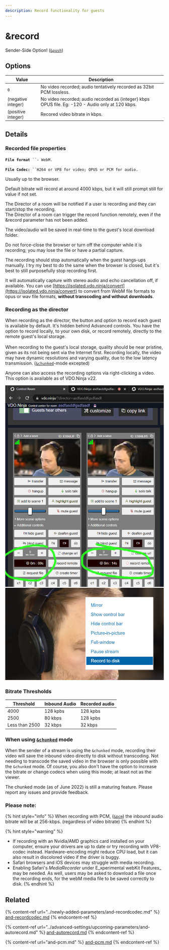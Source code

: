 ```yaml
---
description: Record functionality for guests
---
```


# \&record

Sender-Side Option! ([`&push`](push.md))

## Options

| Value              | Description                                                                                       |
| ------------------ | ------------------------------------------------------------------------------------------------- |
| `0`                | No video recorded; audio tentatively recorded as 32bit PCM lossless.                              |
| (negative integer) | No video recorded; audio recorded as {integer} kbps OPUS file. Eg: -120 - Audio only at 120 kbps. |
| (positive integer) | Recored video bitrate in kbps.                                                                    |

## Details

### Recorded file properties

**`File format`**` ``- WebM.` &#x20;

**`File Codec:`**` ``H264 or VP8 for video; OPUS or PCM for audio.` &#x20;

Usually up to the browser.

Default bitrate will record at around 4000 kbps, but it will still prompt still for value if not set.

The Director of a room will be notified if a user is recording and they can start/stop the recording.\
The Director of a room can trigger the record function remotely, even if the \&record parameter has not been added.

The video/audio will be saved in real-time to the guest's local download folder.

Do not force-close the browser or turn off the computer while it is recording; you may lose the file or have a partial capture.

The recording should stop automatically when the guest hangs-ups manually. I try my best to do the same when the browser is closed, but it's best to still purposefully stop recording first.

It will automatically capture with stereo audio and echo cancellation off, if available. You can use [https://isolated.vdo.ninja/convert](https://isolated.vdo.ninja/convert) to convert from WebM file formats to opus or wav file formats, **without transcoding and without downloads**.

### Recording as the director

When recording as the director, the button and option to record each guest is available by default.  It's hidden behind Advanced controls. You have the option to record locally, to your own disk, or record remotely, directly to the remote guest's local storage.\
\
When recording to the guest's local storage, quality should be near pristine, given as its not being sent via the Internet first.  Recording locally, the video may have dynamic resolutions and varying quality, due to the low latency transmission. ([`&chunked`](../newly-added-parameters/and-chunked.md)-mode excepted)

Anyone can also access the recording options via right-clicking a video. This option is available as of VDO.Ninja v22.

![](<../.gitbook/assets/image (102) (1) (1).png>)![](<../.gitbook/assets/image (101) (1).png>)

### Bitrate Thresholds

| Threshold      | Inbound Audio | Recorded audio |
| -------------- | ------------- | -------------- |
| 4000           | 128 kpbs      | 128 kpbs       |
| 2500           | 80 kbps       | 128 kpbs       |
| Less than 2500 | 32 kbps       | 32 kbps        |

### When using [`&chunked`](../newly-added-parameters/and-chunked.md) mode

When the sender of a stream is using the `&chunked` mode, recording their video will save the inbound video directly to disk without transcoding. Not needing to transcode the saved video in the browser is only possible with the `&chunked` mode. Of course, you also don't have the option to increase the bitrate or change codecs when using this mode; at least not as the viewer.

The chunked mode (as of June 2022) is still a maturing feature. Please report any issues and provide feedback.

### Please note:

{% hint style="info" %}
When recording with PCM, ([`&pcm`](and-pcm.md)) the inbound audio bitrate will be at 256-kbps. (regardless of video bitrate)
{% endhint %}

{% hint style="warning" %}
* If recording with an Nvidia/AMD graphics card installed on your computer, ensure your drivers are up to date or try recording with VP8-codec instead. Hardware-encoding might reduce CPU load, but it can also result in discolored video if the driver is buggy.
* Safari browsers and iOS devices may struggle with media recording.
* Enabling Safari's _MediaRecorder_ under E_xperimental webKit Features_ may be needed. As well, users may be asked to download a file once the recording ends, for the webM media file to be saved correctly to disk.
{% endhint %}

## Related

{% content-ref url="../newly-added-parameters/and-recordcodec.md" %}
[and-recordcodec.md](../newly-added-parameters/and-recordcodec.md)
{% endcontent-ref %}

{% content-ref url="../advanced-settings/upcoming-parameters/and-autorecord.md" %}
[and-autorecord.md](../advanced-settings/upcoming-parameters/and-autorecord.md)
{% endcontent-ref %}

{% content-ref url="and-pcm.md" %}
[and-pcm.md](and-pcm.md)
{% endcontent-ref %}
